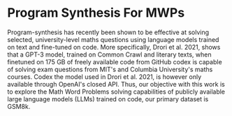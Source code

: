 # Program Synthesis For MWPs
Program-synthesis has recently been shown to be effective at solving selected, university-level maths questions using language models trained on text and fine-tuned on code.
More specifically, Drori et al. 2021, shows that a GPT-3 model, trained on Common Crawl and literary texts, when finetuned on 175 GB of freely available code from GitHub codex is capable of solving exam questions from MIT's and Columbia University's maths courses. Codex the model used in Drori et al. 2021, is however only available through OpenAI's closed API. Thus, our objective with this work is to explore the Math Word Problems solving capabilities of publicly available large language models (LLMs) trained on code, our primary dataset is GSM8k.
